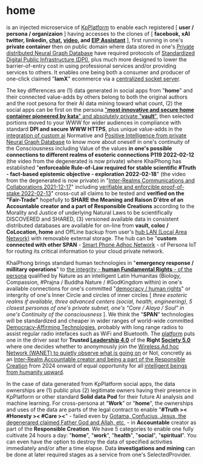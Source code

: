 # home

is an injected microservice of <a href="https://github.com/khaiphong/kp_platform/" target="_blank">KpPlatform</a> to enable each registered [ <b>user / persona / organizaion</b> ] having accesses to the clones of [ <b>facebook, xAI twitter, linkedin, <a href="https://github.com/khaiphong/kp_mu/tree/main/chat" target="_blank">chat</a>, <a href="https://github.com/khaiphong/kp_mu/tree/main/video" target="_blank">video</a>, and <a href="https://github.com/khaiphong/kp_pmo/tree/main/eip" target="_blank">EIP Assistant</a></b> ], first running in one's <b>private container</b> then on public domain where data stored in one's <a href="https://github.com/khaiphong/kp_platform/tree/main/db" target="_blank">Private distributed Neural Graph Database</a> have required protocols of <a href="https://www.ndtv.com/india-news/g20-declaration-significance-of-digital-public-infrastructure-explained-4375793" target="_blank">Standardized Digital Public Infrastructure (DPI)</a>, plus much more designed to lower the barrier-of-entry cost in using professional services and/or providing services to others. It enables one being both a consumer and producer of one-click claimed "<b>IamX</b>" ecommerce via a <a href="https://github.com/khaiphong/kp_platform/tree/main/hub" target="_blank">centralized socket server</a>.

The key differences are (1) data generated in social apps from "<b>home</b>" and their connected value-adds by others belong to both the original authors and the root pesona for their AI data mining toward what count, (2) the social apps can be first on the persona <a href="https://katacontainers.io/collateral/kata-containers-ant-group_whitepaper.pdf" target="_blank">"<b>most innovative and secure home container pioneered by kata</b>" and absolutely private "<b>vault</b>"</a>, then selected portions moved to your WWW for wider audiences in compliance with standard <b>DPI and secure WWW HTTPS</b>, plus unique value-adds in the <a href="https://github.com/khaiphong/kp_pmo/tree/main/ai" target="_blank">integration of custom ai</a> Normative and <a href="https://github.com/khaiphong/kp_platform/tree/main/db" target="_blank">Positive Intelligence from private Neural Graph Database</a> to know more about oneself in one's continuity of the Consciousness including Value of the values <b>in one's possible connections to different realms of esoteric connections P119 2022-02-12</b> (the video from the degenerated is now private) where KhaiPhong has established "<b>enforceable Rule-of-Law required for stable scientific #Truth - fact-based epistemic objective - exploration 2022-02-18</b>" (the video from the degenerated is now private) in "<a href="https://www.youtube.com/watch?v=4Wk2obku9Lk" target="_blank">Inter-Realms Communications and Collaborations 2021-12-17</a>" including <a href="https://www.youtube.com/watch?v=yxSY-e75Ohg" target="_blank">verifiable and enforcible proof-of-stake 2022-02-13</a>" cross-cut all claims to be tested and <b>verified on the "Fair-Trade"</b> hopefully to <b>SHARE the Meaning and Raison D'être of an Accountable creator and a part of Responsible Creations</b> according to the Morality and Justice of underlying Natural Laws to be scientifically DISCOVERED and SHARED, (3) versioned available data in consistent distributed databases are available for on-line from <b>vault, coloc / CoLocation, home</b> and OffLine backup from user's <a href="https://github.com/khaiphong/kp_platform/tree/main/hub" target="_blank">hub LAN (Local Area Network)</a> with removable external storage. The hub can be "<b>custom connected with other SPAN</b> - <a href="https://www.youtube.com/watch?v=xDGTFCPjMek" target="_blank">Smart Phone Adhoc Network</a> - of Persona IoT for routing its critical information to your cloud private network.

KhaiPhong brings standard human technologies in "<b>emergency response / millitary operations</b>" to <a href="https://blog.khaiphong.io/2023/09/list-of-figures-and-tables.html#Figure_11.1" target="_blank">the integrity - <b>human Fundamental Rights</b> - of the persona</a> qualified by Nature as an intelligent Latin Humanitas (Biology, Compassion, #Prajna / Buddha Nature / #GodKingdom within) in one's available connections for one's committed "<a href="https://www.un.org/en/about-us/universal-declaration-of-human-rights" target="_blank">democracy / human rights</a>" or intergrity of one's Inner Circle and circles of inner circles [ <i>three esoteric realms if available, three advanced centers (social, health, engineering), 5 closest personas of one's private subnet, one's "Core / Alaya / Soul" in one's Continuity of the consciousness</i> ]. We think the "<b>SPAN</b>" technologies will be standardized and cheaper in wider ranges of world-wide committed <a href="https://www.youtube.com/watch?v=YVV09S5MDeQ" target="_blank">Democracy-Affirming Technologies</a>, probably with long range radios to assist regular radio intefaces such as WiFi and Bluetooth. The <a href="https://github.com/khaiphong/platform/" target="_blank">platform</a> puts one in the driver seat for <b>Trusted <a href="https://news.cgtn.com/news/2019-07-04/What-did-we-truly-learn-from-Summer-Davos-2019--I22Q4c5yQ8/index.html" target="_blank">Leadership 4.0</a></b> of the <b>Right <a href="https://news.cgtn.com/news/2019-06-28/What-is-Society-5-0-at-the-G20-summit--HT4YQ8BXlC/index.html" target="_blank">Society 5.0</a></b> where one decides whether to anonymously join the <a href="https://www.techtarget.com/searchmobilecomputing/definition/ad-hoc-network" target="_blank">Wireless Ad hoc Network (WANET) to quietly observe what is going on</a> or Not, concretly as an <a href="https://www.youtube.com/watch?v=fa4OhhEFuh4" target="_blank">Inter-Realm Accountable creator and being a part of the Responsible Creation</a> from 2024 onward of equal opportunity for all <a href="https://blog.khaiphong.io/2023/09/fibonacci-layered-inner-space.html#Section_4" target="_blank">intelligent beings from humanity upward</a>.

In the case of data generated from KpPlatform social apps, the data ownerships are (1) public plus (2) legitimate owners having their presence in KpPlatform or other standard <b>Solid data Pod</b> for their future AI analysis and machine learning. For cross-persona at "<b>Work</b>" or "<b>home</b>", the ownerships and uses of the data are parts of the legal contract to enable "<b>#Truth &gt;&lt; #Honesty &gt;&lt; #Care &gt;&lt;</b>" - failed even by <a href="https://blog.khaiphong.io/2023/09/truth-and-all-isms.html#Section_1" target="_blank">Gotama, Confucius, Jesus, the degenerared claimed Father God and Allah, etc,</a> - in <b>Accountable</b> creator as  part of the <b>Responsible Creation</b>. We have 5 categories to enable one fully cultivate 24 hours a day: "<b>home</b>", "<b>work</b>", "<b>health</b>", "<b>social</b>", "<b>spiritual</b>". You can even have the option to destroy the data of specified activities immediately and/or after a time elapse.  Data <b>investigations and mining</b> can be done at later required stages as a service from one's SelectedProvider.


